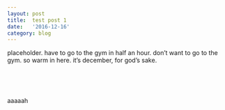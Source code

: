 ```yaml
---
layout: post
title:  test post 1
date:   '2016-12-16'
category: blog
---
```


placeholder. have to go to the gym in half an hour. don’t want to go to the gym.
so warm in here. it’s december, for god’s sake.

 

 

aaaaah

 
